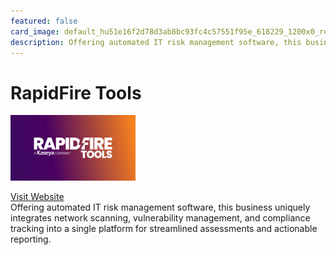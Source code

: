 ```yaml
---
featured: false
card_image: default_hu51e16f2d78d3ab8bc93fc4c57551f95e_618229_1200x0_resize_box_3.png
description: Offering automated IT risk management software, this business uniquely integrates network scanning, vulnerability management, and compliance tracking into a single platform for streamlined assessments and actionable reporting.
---
```


# RapidFire Tools
<img src="default_hu51e16f2d78d3ab8bc93fc4c57551f95e_618229_1200x0_resize_box_3.png" alt="Logo" style="max-width: 200px; height: auto;">

<a href="https://www.rapidfiretools.com/products/grc-software/">Visit Website</a>  
Offering automated IT risk management software, this business uniquely integrates network scanning, vulnerability management, and compliance tracking into a single platform for streamlined assessments and actionable reporting.
